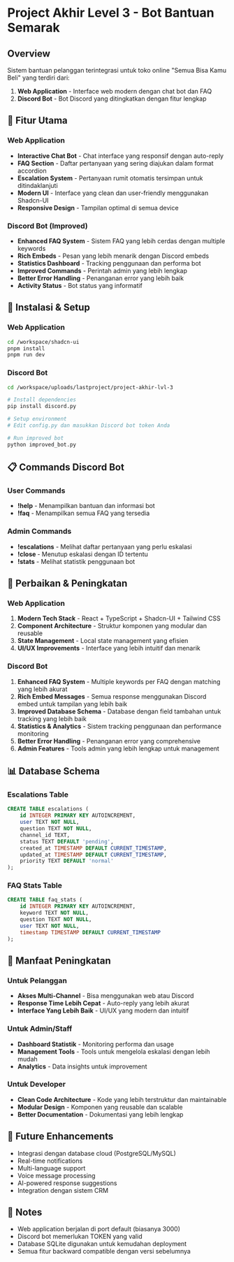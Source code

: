 
# Project Akhir Level 3 - Bot Bantuan Semarak

## Overview
Sistem bantuan pelanggan terintegrasi untuk toko online "Semua Bisa Kamu Beli" yang terdiri dari:
1. **Web Application** - Interface web modern dengan chat bot dan FAQ
2. **Discord Bot** - Bot Discord yang ditingkatkan dengan fitur lengkap

## 🌟 Fitur Utama

### Web Application
- **Interactive Chat Bot** - Chat interface yang responsif dengan auto-reply
- **FAQ Section** - Daftar pertanyaan yang sering diajukan dalam format accordion
- **Escalation System** - Pertanyaan rumit otomatis tersimpan untuk ditindaklanjuti
- **Modern UI** - Interface yang clean dan user-friendly menggunakan Shadcn-UI
- **Responsive Design** - Tampilan optimal di semua device

### Discord Bot (Improved)
- **Enhanced FAQ System** - Sistem FAQ yang lebih cerdas dengan multiple keywords
- **Rich Embeds** - Pesan yang lebih menarik dengan Discord embeds
- **Statistics Dashboard** - Tracking penggunaan dan performa bot
- **Improved Commands** - Perintah admin yang lebih lengkap
- **Better Error Handling** - Penanganan error yang lebih baik
- **Activity Status** - Bot status yang informatif

## 🚀 Instalasi & Setup

### Web Application
```bash
cd /workspace/shadcn-ui
pnpm install
pnpm run dev
```

### Discord Bot
```bash
cd /workspace/uploads/lastproject/project-akhir-lvl-3

# Install dependencies
pip install discord.py

# Setup environment
# Edit config.py dan masukkan Discord bot token Anda

# Run improved bot
python improved_bot.py
```

## 📋 Commands Discord Bot

### User Commands
- **!help** - Menampilkan bantuan dan informasi bot
- **!faq** - Menampilkan semua FAQ yang tersedia

### Admin Commands
- **!escalations** - Melihat daftar pertanyaan yang perlu eskalasi
- **!close <id>** - Menutup eskalasi dengan ID tertentu
- **!stats** - Melihat statistik penggunaan bot

## 🔧 Perbaikan & Peningkatan

### Web Application
1. **Modern Tech Stack** - React + TypeScript + Shadcn-UI + Tailwind CSS
2. **Component Architecture** - Struktur komponen yang modular dan reusable
3. **State Management** - Local state management yang efisien
4. **UI/UX Improvements** - Interface yang lebih intuitif dan menarik

### Discord Bot
1. **Enhanced FAQ System** - Multiple keywords per FAQ dengan matching yang lebih akurat
2. **Rich Embed Messages** - Semua response menggunakan Discord embed untuk tampilan yang lebih baik
3. **Improved Database Schema** - Database dengan field tambahan untuk tracking yang lebih baik
4. **Statistics & Analytics** - Sistem tracking penggunaan dan performance monitoring
5. **Better Error Handling** - Penanganan error yang comprehensive
6. **Admin Features** - Tools admin yang lebih lengkap untuk management

## 📊 Database Schema

### Escalations Table
```sql
CREATE TABLE escalations (
    id INTEGER PRIMARY KEY AUTOINCREMENT,
    user TEXT NOT NULL,
    question TEXT NOT NULL,
    channel_id TEXT,
    status TEXT DEFAULT 'pending',
    created_at TIMESTAMP DEFAULT CURRENT_TIMESTAMP,
    updated_at TIMESTAMP DEFAULT CURRENT_TIMESTAMP,
    priority TEXT DEFAULT 'normal'
);
```

### FAQ Stats Table
```sql
CREATE TABLE faq_stats (
    id INTEGER PRIMARY KEY AUTOINCREMENT,
    keyword TEXT NOT NULL,
    question TEXT NOT NULL,
    user TEXT NOT NULL,
    timestamp TIMESTAMP DEFAULT CURRENT_TIMESTAMP
);
```

## 🎯 Manfaat Peningkatan

### Untuk Pelanggan
- **Akses Multi-Channel** - Bisa menggunakan web atau Discord
- **Response Time Lebih Cepat** - Auto-reply yang lebih akurat
- **Interface Yang Lebih Baik** - UI/UX yang modern dan intuitif

### Untuk Admin/Staff
- **Dashboard Statistik** - Monitoring performa dan usage
- **Management Tools** - Tools untuk mengelola eskalasi dengan lebih mudah
- **Analytics** - Data insights untuk improvement

### Untuk Developer
- **Clean Code Architecture** - Kode yang lebih terstruktur dan maintainable
- **Modular Design** - Komponen yang reusable dan scalable
- **Better Documentation** - Dokumentasi yang lebih lengkap

## 🔮 Future Enhancements
- Integrasi dengan database cloud (PostgreSQL/MySQL)
- Real-time notifications
- Multi-language support
- Voice message processing
- AI-powered response suggestions
- Integration dengan sistem CRM

## 📝 Notes
- Web application berjalan di port default (biasanya 3000)
- Discord bot memerlukan TOKEN yang valid
- Database SQLite digunakan untuk kemudahan deployment
- Semua fitur backward compatible dengan versi sebelumnya
